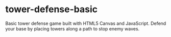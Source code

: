 # tower-defense-basic
Basic tower defense game built with HTML5 Canvas and JavaScript. Defend your base by placing towers along a path to stop enemy waves.
